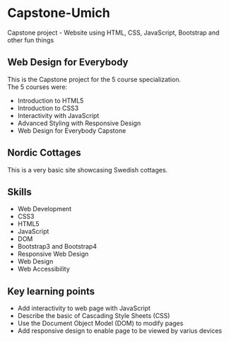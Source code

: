 # Capstone-Umich
Capstone project - Website using HTML, CSS, JavaScript, Bootstrap and other fun things

## Web Design for Everybody
This is the Capstone project for the 5 course specialization. 
<br>
The 5 courses were:
- Introduction to HTML5
- Introduction to CSS3
- Interactivity with JavaScript
- Advanced Styling with Responsive Design
- Web Design for Everybody Capstone

## Nordic Cottages
This is a very basic site showcasing Swedish cottages.

## Skills
- Web Development
- CSS3
- HTML5
- JavaScript
- DOM
- Bootstrap3 and Bootstrap4
- Responsive Web Design
- Web Design
- Web Accessibility

## Key learning points
- Add interactivity to web page with JavaScript
- Describe the basic of Cascading Style Sheets (CSS)
- Use the Document Object Model (DOM) to modify pages
- Add responsive design to enable page to be viewed by varius devices